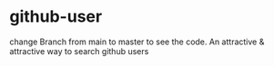 # github-user
change Branch from main to master to see the code.
An attractive &amp; attractive way to search github users
